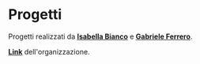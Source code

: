 # Progetti
Progetti realizzati da [**Isabella Bianco**](https://github.com/IsabellaBianco) e [**Gabriele Ferrero**](https://github.com/GabrieleFerrero).

[**Link**](https://github.com/PROGETTI-FERREROBIANCO) dell'organizzazione.
